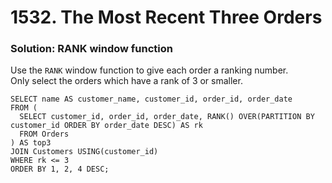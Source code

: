 # 1532. The Most Recent Three Orders

### Solution: RANK window function

Use the `RANK` window function to give each order a ranking number.  
Only select the orders which have a rank of 3 or smaller.  

```
SELECT name AS customer_name, customer_id, order_id, order_date
FROM (
  SELECT customer_id, order_id, order_date, RANK() OVER(PARTITION BY customer_id ORDER BY order_date DESC) AS rk
  FROM Orders
) AS top3
JOIN Customers USING(customer_id)
WHERE rk <= 3
ORDER BY 1, 2, 4 DESC;
```